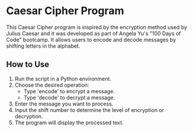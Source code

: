 # Caesar Cipher Program

This Caesar Cipher program is inspired by the encryption method used by Julius Caesar and it was developed as part of Angela Yu's "100 Days of Code" bootcamp. It allows users to encode and decode messages by shifting letters in the alphabet.

## How to Use

1. Run the script in a Python environment.
2. Choose the desired operation:
   - Type 'encode' to encrypt a message.
   - Type 'decode' to decrypt a message.
3. Enter the message you want to process.
4. Input the shift number to determine the level of encryption or decryption.
5. The program will display the processed text.
